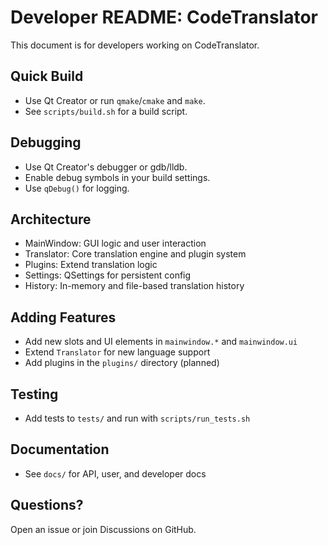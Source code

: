 # Developer README: CodeTranslator

This document is for developers working on CodeTranslator.

## Quick Build
- Use Qt Creator or run `qmake`/`cmake` and `make`.
- See `scripts/build.sh` for a build script.

## Debugging
- Use Qt Creator's debugger or gdb/lldb.
- Enable debug symbols in your build settings.
- Use `qDebug()` for logging.

## Architecture
- MainWindow: GUI logic and user interaction
- Translator: Core translation engine and plugin system
- Plugins: Extend translation logic
- Settings: QSettings for persistent config
- History: In-memory and file-based translation history

## Adding Features
- Add new slots and UI elements in `mainwindow.*` and `mainwindow.ui`
- Extend `Translator` for new language support
- Add plugins in the `plugins/` directory (planned)

## Testing
- Add tests to `tests/` and run with `scripts/run_tests.sh`

## Documentation
- See `docs/` for API, user, and developer docs

## Questions?
Open an issue or join Discussions on GitHub. 